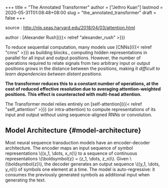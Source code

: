 +++
title = "The Annotated Transformer"
author = ["Jethro Kuan"]
lastmod = 2020-05-31T01:08:48+08:00
slug = "the_annotated_transformer"
draft = false
+++

source
: <http://nlp.seas.harvard.edu/2018/04/03/attention.html>

author
: [Alexander Rush]({{< relref "alexander_rush" >}})

To reduce sequential computation, many models use [CNNs]({{< relref "cnns" >}}) as building
blocks., computing hidden representations in parallel for all input
and output positions. However, the number of operations required to
relate signals from two arbitrary input or output positions grows in
the distance between the positions, making it _difficult to learn
dependencies between distant positions_.

**The transformer reduces this to a constant number of operations, at the cost of reduced effective resolution due to averaging attention-weighted positions. This effect is counteracted with multi-head attention.**

The Transformer model relies entirely on [self-attention]({{< relref "self_attention" >}}) (or intra-attention) to compute representations of its input and output without using sequence-aligned RNNs or convolution.

## Model Architecture {#model-architecture}

Most neural sequence transduction models have an encoder-decoder architecture. The encoder maps an input sequence of symbol representations \\((x_1, \dots, x_n)\\) to a sequence of continuous representations \\(\boldsymbol{z} = (z_1, \dots, z_n)\\). Given \\(\boldsymbol{z}\\), the decoder generates an output sequence \\((y_1, \dots, y_n)\\) of symbols one element at a time. The model is auto-regressive: it consumes the previously generated symbols as additional input when generating the text.
